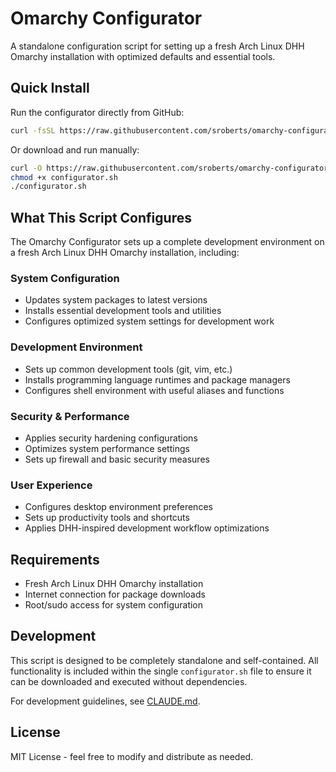 # Omarchy Configurator

A standalone configuration script for setting up a fresh Arch Linux DHH Omarchy installation with optimized defaults and essential tools.

## Quick Install

Run the configurator directly from GitHub:

```bash
curl -fsSL https://raw.githubusercontent.com/sroberts/omarchy-configurator/master/configurator.sh | bash
```

Or download and run manually:

```bash
curl -O https://raw.githubusercontent.com/sroberts/omarchy-configurator/master/configurator.sh
chmod +x configurator.sh
./configurator.sh
```

## What This Script Configures

The Omarchy Configurator sets up a complete development environment on a fresh Arch Linux DHH Omarchy installation, including:

### System Configuration
- Updates system packages to latest versions
- Installs essential development tools and utilities
- Configures optimized system settings for development work

### Development Environment
- Sets up common development tools (git, vim, etc.)
- Installs programming language runtimes and package managers
- Configures shell environment with useful aliases and functions

### Security & Performance
- Applies security hardening configurations
- Optimizes system performance settings
- Sets up firewall and basic security measures

### User Experience
- Configures desktop environment preferences
- Sets up productivity tools and shortcuts
- Applies DHH-inspired development workflow optimizations

## Requirements

- Fresh Arch Linux DHH Omarchy installation
- Internet connection for package downloads
- Root/sudo access for system configuration

## Development

This script is designed to be completely standalone and self-contained. All functionality is included within the single `configurator.sh` file to ensure it can be downloaded and executed without dependencies.

For development guidelines, see [CLAUDE.md](CLAUDE.md).

## License

MIT License - feel free to modify and distribute as needed.